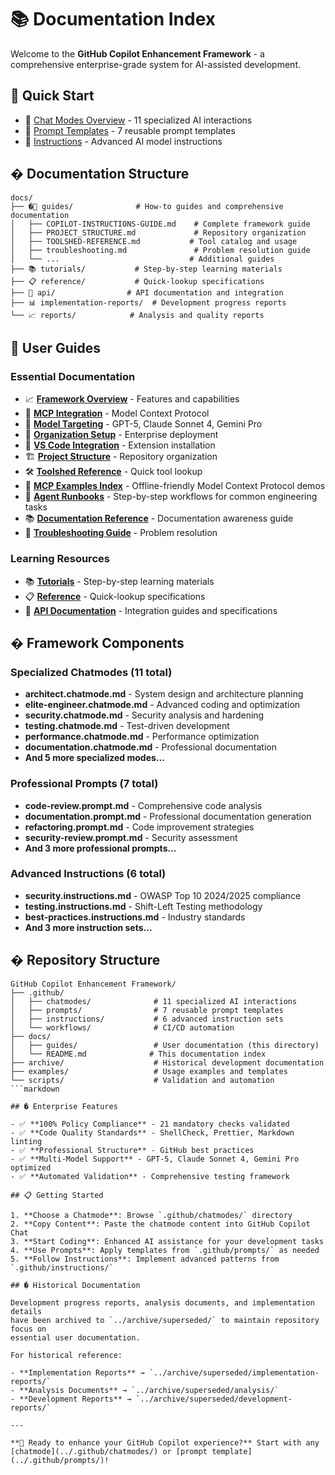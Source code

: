 # 📚 Documentation Index

Welcome to the **GitHub Copilot Enhancement Framework** - a comprehensive
enterprise-grade system for AI-assisted development.

## 🚀 Quick Start

- 🎯 [Chat Modes Overview](../.github/chatmodes/) - 11 specialized AI interactions
- 📝 [Prompt Templates](../.github/prompts/) - 7 reusable prompt templates
- 🔧 [Instructions](../.github/instructions/) - Advanced AI model instructions

## � Documentation Structure

```text
docs/
├── �📖 guides/              # How-to guides and comprehensive documentation
│   ├── COPILOT-INSTRUCTIONS-GUIDE.md    # Complete framework guide
│   ├── PROJECT_STRUCTURE.md             # Repository organization
│   ├── TOOLSHED-REFERENCE.md           # Tool catalog and usage
│   ├── troubleshooting.md               # Problem resolution guide
│   └── ...                             # Additional guides
├── 📚 tutorials/           # Step-by-step learning materials
├── 📋 reference/           # Quick-lookup specifications
├── 🔧 api/                # API documentation and integration
├── 📊 implementation-reports/  # Development progress reports
└── 📈 reports/            # Analysis and quality reports
```

## 📖 User Guides

### Essential Documentation

- 📈 [**Framework Overview**](guides/ENHANCEMENTS.md) - Features and capabilities
- 🔗 [**MCP Integration**](guides/MCP.md) - Model Context Protocol
- 🤖 [**Model Targeting**](guides/model-targeting-guide.md) - GPT-5, Claude Sonnet 4,
  Gemini Pro
- 🏢 [**Organization Setup**](guides/organization-custom-instructions.md) -
  Enterprise deployment
- 🔗 [**VS Code Integration**](guides/INSTALL_LINKS.md) - Extension installation
- 🏗️ [**Project Structure**](guides/PROJECT_STRUCTURE.md) - Repository organization
- 🛠️ [**Toolshed Reference**](guides/TOOLSHED-REFERENCE.md) - Quick tool lookup
- 🧪 [**MCP Examples Index**](guides/MCP-EXAMPLES.md) - Offline-friendly Model
  Context Protocol demos
- 📘 [**Agent Runbooks**](../.github/runbooks/) - Step-by-step workflows for common
  engineering tasks
- 📚 [**Documentation Reference**](guides/DOCUMENTATION-REFERENCE.md) - Documentation
  awareness guide
- 🔧 [**Troubleshooting Guide**](guides/troubleshooting.md) - Problem resolution

### Learning Resources

- 📚 [**Tutorials**](tutorials/) - Step-by-step learning materials
- 📋 [**Reference**](reference/) - Quick-lookup specifications
- 🔧 [**API Documentation**](api/) - Integration guides and specifications

## � Framework Components

### Specialized Chatmodes (11 total)

- **architect.chatmode.md** - System design and architecture planning
- **elite-engineer.chatmode.md** - Advanced coding and optimization
- **security.chatmode.md** - Security analysis and hardening
- **testing.chatmode.md** - Test-driven development
- **performance.chatmode.md** - Performance optimization
- **documentation.chatmode.md** - Professional documentation
- **And 5 more specialized modes...**

### Professional Prompts (7 total)

- **code-review.prompt.md** - Comprehensive code analysis
- **documentation.prompt.md** - Professional documentation generation
- **refactoring.prompt.md** - Code improvement strategies
- **security-review.prompt.md** - Security assessment
- **And 3 more professional prompts...**

### Advanced Instructions (6 total)

- **security.instructions.md** - OWASP Top 10 2024/2025 compliance
- **testing.instructions.md** - Shift-Left Testing methodology
- **best-practices.instructions.md** - Industry standards
- **And 3 more instruction sets...**

## � Repository Structure

```text
GitHub Copilot Enhancement Framework/
├── .github/
│   ├── chatmodes/              # 11 specialized AI interactions
│   ├── prompts/                # 7 reusable prompt templates
│   ├── instructions/           # 6 advanced instruction sets
│   └── workflows/              # CI/CD automation
├── docs/
│   ├── guides/                 # User documentation (this directory)
│   └── README.md              # This documentation index
├── archive/                    # Historical development documentation
├── examples/                   # Usage examples and templates
└── scripts/                    # Validation and automation
```markdown

## � Enterprise Features

- ✅ **100% Policy Compliance** - 21 mandatory checks validated
- ✅ **Code Quality Standards** - ShellCheck, Prettier, Markdown linting
- ✅ **Professional Structure** - GitHub best practices
- ✅ **Multi-Model Support** - GPT-5, Claude Sonnet 4, Gemini Pro optimized
- ✅ **Automated Validation** - Comprehensive testing framework

## 📋 Getting Started

1. **Choose a Chatmode**: Browse `.github/chatmodes/` directory
2. **Copy Content**: Paste the chatmode content into GitHub Copilot Chat
3. **Start Coding**: Enhanced AI assistance for your development tasks
4. **Use Prompts**: Apply templates from `.github/prompts/` as needed
5. **Follow Instructions**: Implement advanced patterns from `.github/instructions/`

## �️ Historical Documentation

Development progress reports, analysis documents, and implementation details
have been archived to `../archive/superseded/` to maintain repository focus on
essential user documentation.

For historical reference:

- **Implementation Reports** → `../archive/superseded/implementation-reports/`
- **Analysis Documents** → `../archive/superseded/analysis/`
- **Development Reports** → `../archive/superseded/development-reports/`

---

**🎯 Ready to enhance your GitHub Copilot experience?** Start with any
[chatmode](../.github/chatmodes/) or [prompt template](../.github/prompts/)!
